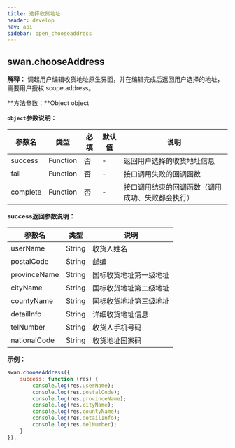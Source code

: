 ```yaml
---
title: 选择收货地址
header: develop
nav: api
sidebar: open_chooseaddress
---
```

## swan.chooseAddress

**解释：** 调起用户编辑收货地址原生界面，并在编辑完成后返回用户选择的地址，需要用户授权 scope.address。

**方法参数：**Object object

**`object`参数说明：**

|参数名 |类型  |必填 | 默认值 |说明|
|---- | ---- | ---- | ----|----|
|success | Function |  否  |  -|返回用户选择的收货地址信息|
|fail   | Function  |  否  |  -|接口调用失败的回调函数|
|complete  |  Function  |  否 | -|  接口调用结束的回调函数（调用成功、失败都会执行）|

**success返回参数说明：**

|参数名 |类型 | 说明|
|---- | ---- | ---- |
|userName|String |  收货人姓名|
|postalCode  |String|  邮编|
|provinceName|    String|  国标收货地址第一级地址|
|cityName|    String|  国标收货地址第二级地址|
|countyName|  String|  国标收货地址第三级地址|
|detailInfo|  String|  详细收货地址信息|
|telNumber|   String|  收货人手机号码|
|nationalCode|	String	|收货地址国家码|

**示例：**
```js
swan.chooseAddress({
    success: function (res) {
        console.log(res.userName);
        console.log(res.postalCode);
        console.log(res.provinceName);
        console.log(res.cityName);
        console.log(res.countyName);
        console.log(res.detailInfo);
        console.log(res.telNumber);
    }
});
```
<!-- #### 错误码

**Andriod**

|错误码|说明|
|--|--|
|201|解析失败，请检查调起协议是否合法。|
|202|解析失败，请检查参数是否正确。|
|1001|执行失败|
|1002|用户取消操作错误码|
|1003|选择失败状态码|

**iOS**

|错误码|说明|
|--|--|
|202|解析失败，请检查参数是否正确。|
|10001|内部错误|
|10002|网络请求失败|
|10004|用户拒绝(user not login)| -->
